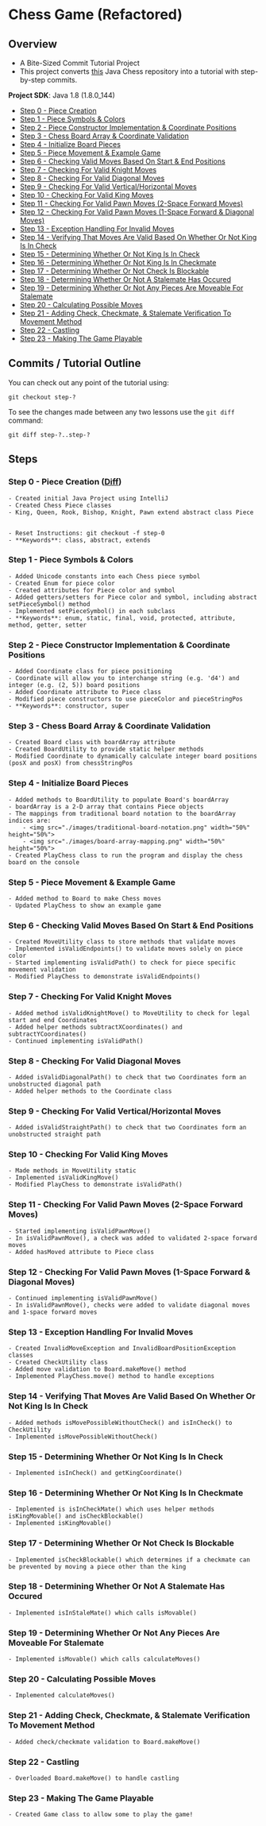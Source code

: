 # Chess Game (Refactored)

## Overview
- A Bite-Sized Commit Tutorial Project
- This project converts [this][original-chess-game-repo] Java Chess repository into a tutorial with step-by-step commits.

**Project SDK**: Java 1.8 (1.8.0_144)

- [Step 0 - Piece Creation](#step-0)
- [Step 1 - Piece Symbols & Colors](#step-1)
- [Step 2 - Piece Constructor Implementation & Coordinate Positions](#step-2)
- [Step 3 - Chess Board Array & Coordinate Validation](#step-3)
- [Step 4 - Initialize Board Pieces](#step-4)
- [Step 5 - Piece Movement & Example Game](#step-5)
- [Step 6 - Checking Valid Moves Based On Start & End Positions](#step-6)
- [Step 7 - Checking For Valid Knight Moves](#step-7)
- [Step 8 - Checking For Valid Diagonal Moves](#step-8)
- [Step 9 - Checking For Valid Vertical/Horizontal Moves](#step-9)
- [Step 10 - Checking For Valid King Moves](#step-10)
- [Step 11 - Checking For Valid Pawn Moves (2-Space Forward Moves)](#step-11)
- [Step 12 - Checking For Valid Pawn Moves (1-Space Forward & Diagonal Moves)](#step-12)
- [Step 13 - Exception Handling For Invalid Moves](#step-13)
- [Step 14 - Verifying That Moves Are Valid Based On Whether Or Not King Is In Check](#step-14)
- [Step 15 - Determining Whether Or Not King Is In Check](#step-15)
- [Step 16 - Determining Whether Or Not King Is In Checkmate](#step-16)
- [Step 17 - Determining Whether Or Not Check Is Blockable](#step-17)
- [Step 18 - Determining Whether Or Not A Stalemate Has Occured](#step-18)
- [Step 19 - Determining Whether Or Not Any Pieces Are Moveable For Stalemate](#step-19)
- [Step 20 - Calculating Possible Moves](#step-20)
- [Step 21 - Adding Check, Checkmate, & Stalemate Verification To Movement Method](#step-21)
- [Step 22 - Castling](#step-22)
- [Step 23 - Making The Game Playable](#step-23)

## Commits / Tutorial Outline

You can check out any point of the tutorial using:

```
git checkout step-?
```

To see the changes made between any two lessons use the `git diff` command:

```
git diff step-?..step-?

```

## Steps

### Step 0 - Piece Creation ([Diff][diff-0])


    - Created initial Java Project using IntelliJ
    - Created Chess Piece classes
    - King, Queen, Rook, Bishop, Knight, Pawn extend abstract class Piece

    
    - Reset Instructions: git checkout -f step-0
    - **Keywords**: class, abstract, extends

### Step 1 - Piece Symbols & Colors
    - Added Unicode constants into each Chess piece symbol
    - Created Enum for piece color
    - Created attributes for Piece color and symbol
    - Added getters/setters for Piece color and symbol, including abstract setPieceSymbol() method
    - Implemented setPieceSymbol() in each subclass
    - **Keywords**: enum, static, final, void, protected, attribute, method, getter, setter

### Step 2 - Piece Constructor Implementation & Coordinate Positions
    - Added Coordinate class for piece positioning
    - Coordinate will allow you to interchange string (e.g. 'd4') and integer (e.g. (2, 5)) board positions
    - Added Coordinate attribute to Piece class
    - Modified piece constructors to use pieceColor and pieceStringPos
    - **Keywords**: constructor, super

### Step 3 - Chess Board Array & Coordinate Validation
    - Created Board class with boardArray attribute
    - Created BoardUtility to provide static helper methods
    - Modified Coordinate to dynamically calculate integer board positions (posX and posX) from chessStringPos

### Step 4 - Initialize Board Pieces
    - Added methods to BoardUtility to populate Board's boardArray
    - boardArray is a 2-D array that contains Piece objects
    - The mappings from traditional board notation to the boardArray indices are:
        - <img src="./images/traditional-board-notation.png" width="50%" height="50%">
        - <img src="./images/board-array-mapping.png" width="50%" height="50%">
    - Created PlayChess class to run the program and display the chess board on the console

### Step 5 - Piece Movement & Example Game
    - Added method to Board to make Chess moves
    - Updated PlayChess to show an example game

### Step 6 - Checking Valid Moves Based On Start & End Positions
    - Created MoveUtility class to store methods that validate moves
    - Implemented isValidEndpoints() to validate moves solely on piece color
    - Started implementing isValidPath() to check for piece specific movement validation
    - Modified PlayChess to demonstrate isValidEndpoints()

### Step 7 - Checking For Valid Knight Moves
    - Added method isValidKnightMove() to MoveUtility to check for legal start and end Coordinates
    - Added helper methods subtractXCoordinates() and subtractYCoordinates()
    - Continued implementing isValidPath()

### Step 8 - Checking For Valid Diagonal Moves
    - Added isValidDiagonalPath() to check that two Coordinates form an unobstructed diagonal path
    - Added helper methods to the Coordinate class

### Step 9 - Checking For Valid Vertical/Horizontal Moves
    - Added isValidStraightPath() to check that two Coordinates form an unobstructed straight path

### Step 10 - Checking For Valid King Moves
    - Made methods in MoveUtility static
    - Implemented isValidKingMove()
    - Modified PlayChess to demonstrate isValidPath()

### Step 11 - Checking For Valid Pawn Moves (2-Space Forward Moves)
    - Started implementing isValidPawnMove()
    - In isValidPawnMove(), a check was added to validated 2-space forward moves
    - Added hasMoved attribute to Piece class

### Step 12 - Checking For Valid Pawn Moves (1-Space Forward & Diagonal Moves)
    - Continued implementing isValidPawnMove()
    - In isValidPawnMove(), checks were added to validate diagonal moves and 1-space forward moves

### Step 13 - Exception Handling For Invalid Moves
    - Created InvalidMoveException and InvalidBoardPositionException classes
    - Created CheckUtility class
    - Added move validation to Board.makeMove() method
    - Implemented PlayChess.move() method to handle exceptions

### Step 14 - Verifying That Moves Are Valid Based On Whether Or Not King Is In Check
    - Added methods isMovePossibleWithoutCheck() and isInCheck() to CheckUtility
    - Implemented isMovePossibleWithoutCheck()

### Step 15 - Determining Whether Or Not King Is In Check
    - Implemented isInCheck() and getKingCoordinate()

### Step 16 - Determining Whether Or Not King Is In Checkmate
    - Implemented is isInCheckMate() which uses helper methods isKingMovable() and isCheckBlockable()
    - Implemented isKingMovable()

### Step 17 - Determining Whether Or Not Check Is Blockable
    - Implemented isCheckBlockable() which determines if a checkmate can be prevented by moving a piece other than the king

### Step 18 - Determining Whether Or Not A Stalemate Has Occured
    - Implemented isInStaleMate() which calls isMovable()

### Step 19 - Determining Whether Or Not Any Pieces Are Moveable For Stalemate
    - Implemented isMovable() which calls calculateMoves()

### Step 20 - Calculating Possible Moves
    - Implemented calculateMoves()

### Step 21 - Adding Check, Checkmate, & Stalemate Verification To Movement Method
    - Added check/checkmate validation to Board.makeMove()

### Step 22 - Castling
    - Overloaded Board.makeMove() to handle castling

### Step 23 - Making The Game Playable
    - Created Game class to allow some to play the game!

[original-chess-game-repo]: https://github.com/tpun27/Chess-Game
[diff-0]: https://github.com/tpun27/Refactored-Chess-Game/commit/0425b8d35fdd462fdea25d19fef104774ee72a28